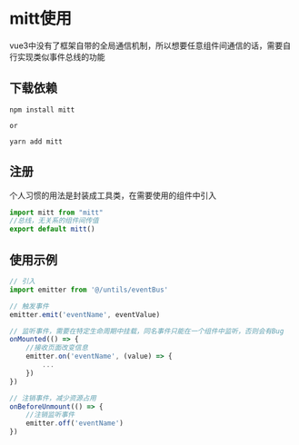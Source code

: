 # mitt使用

vue3中没有了框架自带的全局通信机制，所以想要任意组件间通信的话，需要自行实现类似事件总线的功能

## 下载依赖

```npm
npm install mitt

or

yarn add mitt
```

## 注册

个人习惯的用法是封装成工具类，在需要使用的组件中引入

```js
import mitt from "mitt"
//总线，无关系的组件间传值
export default mitt()
```

## 使用示例

```js
// 引入
import emitter from '@/untils/eventBus'

// 触发事件
emitter.emit('eventName', eventValue)

// 监听事件，需要在特定生命周期中挂载，同名事件只能在一个组件中监听，否则会有Bug
onMounted(() => {
    //接收页面改变信息
    emitter.on('eventName', (value) => {
        ...
    })
})

// 注销事件，减少资源占用
onBeforeUnmount(() => {
    //注销监听事件
    emitter.off('eventName')
})
```
